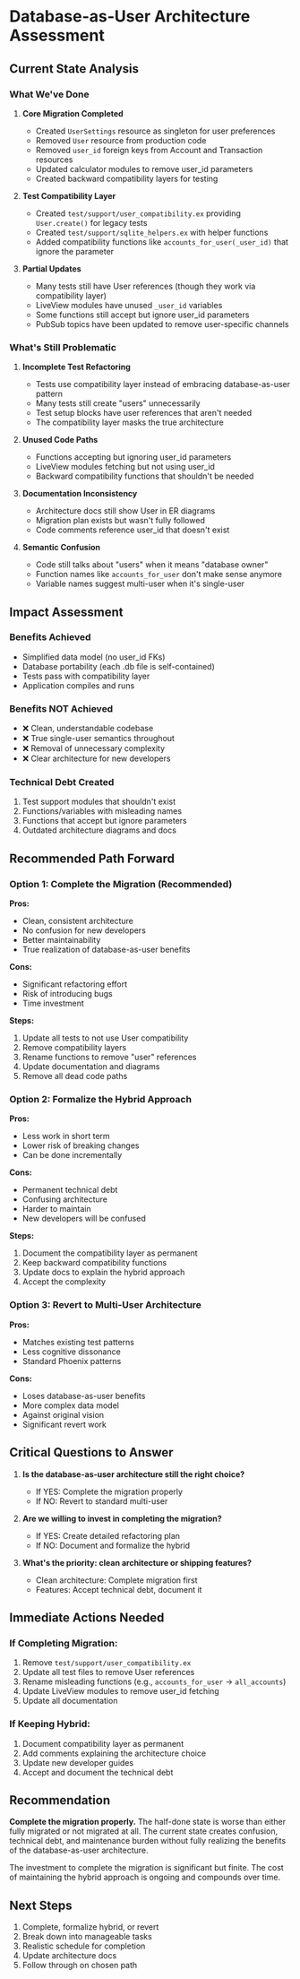 # Database-as-User Architecture Assessment

## Current State Analysis

### What We've Done

1. **Core Migration Completed**

   - Created `UserSettings` resource as singleton for user preferences
   - Removed `User` resource from production code
   - Removed `user_id` foreign keys from Account and Transaction resources
   - Updated calculator modules to remove user_id parameters
   - Created backward compatibility layers for testing

2. **Test Compatibility Layer**

   - Created `test/support/user_compatibility.ex` providing `User.create()` for legacy tests
   - Created `test/support/sqlite_helpers.ex` with helper functions
   - Added compatibility functions like `accounts_for_user(_user_id)` that ignore the parameter

3. **Partial Updates**
   - Many tests still have User references (though they work via compatibility layer)
   - LiveView modules have unused `_user_id` variables
   - Some functions still accept but ignore user_id parameters
   - PubSub topics have been updated to remove user-specific channels

### What's Still Problematic

1. **Incomplete Test Refactoring**

   - Tests use compatibility layer instead of embracing database-as-user pattern
   - Many tests still create "users" unnecessarily
   - Test setup blocks have user references that aren't needed
   - The compatibility layer masks the true architecture

2. **Unused Code Paths**

   - Functions accepting but ignoring user_id parameters
   - LiveView modules fetching but not using user_id
   - Backward compatibility functions that shouldn't be needed

3. **Documentation Inconsistency**

   - Architecture docs still show User in ER diagrams
   - Migration plan exists but wasn't fully followed
   - Code comments reference user_id that doesn't exist

4. **Semantic Confusion**
   - Code still talks about "users" when it means "database owner"
   - Function names like `accounts_for_user` don't make sense anymore
   - Variable names suggest multi-user when it's single-user

## Impact Assessment

### Benefits Achieved

- Simplified data model (no user_id FKs)
- Database portability (each .db file is self-contained)
- Tests pass with compatibility layer
- Application compiles and runs

### Benefits NOT Achieved

- ❌ Clean, understandable codebase
- ❌ True single-user semantics throughout
- ❌ Removal of unnecessary complexity
- ❌ Clear architecture for new developers

### Technical Debt Created

1.  Test support modules that shouldn't exist
2.  Functions/variables with misleading names
3.  Functions that accept but ignore parameters
4.  Outdated architecture diagrams and docs

## Recommended Path Forward

### Option 1: Complete the Migration (Recommended)

**Pros:**

- Clean, consistent architecture
- No confusion for new developers
- Better maintainability
- True realization of database-as-user benefits

**Cons:**

- Significant refactoring effort
- Risk of introducing bugs
- Time investment

**Steps:**

1. Update all tests to not use User compatibility
2. Remove compatibility layers
3. Rename functions to remove "user" references
4. Update documentation and diagrams
5. Remove all dead code paths

### Option 2: Formalize the Hybrid Approach

**Pros:**

- Less work in short term
- Lower risk of breaking changes
- Can be done incrementally

**Cons:**

- Permanent technical debt
- Confusing architecture
- Harder to maintain
- New developers will be confused

**Steps:**

1. Document the compatibility layer as permanent
2. Keep backward compatibility functions
3. Update docs to explain the hybrid approach
4. Accept the complexity

### Option 3: Revert to Multi-User Architecture

**Pros:**

- Matches existing test patterns
- Less cognitive dissonance
- Standard Phoenix patterns

**Cons:**

- Loses database-as-user benefits
- More complex data model
- Against original vision
- Significant revert work

## Critical Questions to Answer

1. **Is the database-as-user architecture still the right choice?**

   - If YES: Complete the migration properly
   - If NO: Revert to standard multi-user

2. **Are we willing to invest in completing the migration?**

   - If YES: Create detailed refactoring plan
   - If NO: Document and formalize the hybrid

3. **What's the priority: clean architecture or shipping features?**
   - Clean architecture: Complete migration first
   - Features: Accept technical debt, document it

## Immediate Actions Needed

### If Completing Migration:

1. Remove `test/support/user_compatibility.ex`
2. Update all test files to remove User references
3. Rename misleading functions (e.g., `accounts_for_user` → `all_accounts`)
4. Update LiveView modules to remove user_id fetching
5. Update all documentation

### If Keeping Hybrid:

1. Document compatibility layer as permanent
2. Add comments explaining the architecture choice
3. Update new developer guides
4. Accept and document the technical debt

## Recommendation

**Complete the migration properly.** The half-done state is worse than either fully migrated or not migrated at all. The current state creates confusion, technical debt, and maintenance burden without fully realizing the benefits of the database-as-user architecture.

The investment to complete the migration is significant but finite. The cost of maintaining the hybrid approach is ongoing and compounds over time.

## Next Steps

1.  Complete, formalize hybrid, or revert
2.  Break down into manageable tasks
3.  Realistic schedule for completion
4.  Update architecture docs
5.  Follow through on chosen path

